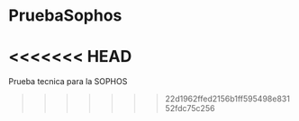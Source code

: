 # PruebaSophos
<<<<<<< HEAD
=======
Prueba tecnica para la SOPHOS
>>>>>>> 22d1962ffed2156b1ff595498e83152fdc75c256
